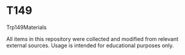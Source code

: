 # T149
Trp149Materials

All items in this repository were collected and modified from relevant external sources. Usage is intended for educational purposes only. 
